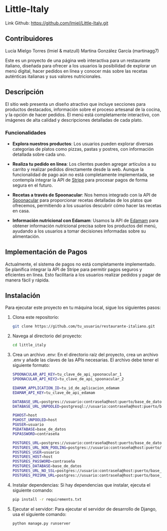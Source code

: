 # Little-Italy

Link Github: https://github.com/lmiel/Little-Italy.git

## Contribuidores

Lucía Mielgo Torres (lmiel & matzull)
Martina González García (martinagg7)

Este es un proyecto de una página web interactiva para un restaurante italiano, diseñada para ofrecer a los usuarios la posibilidad de explorar un menú digital, hacer pedidos en línea y conocer más sobre las recetas auténticas italianas y sus valores nutricionales.

## Descripción

El sitio web presenta un diseño atractivo que incluye secciones para productos destacados, información sobre el proceso artesanal de la cocina, y la opción de hacer pedidos. El menú está completamente interactivo, con imágenes de alta calidad y descripciones detalladas de cada plato.

### Funcionalidades

- **Explora nuestros productos**: Los usuarios pueden explorar diversas categorías de platos como pizzas, pastas y postres, con información detallada sobre cada uno.
  
- **Realiza tu pedido en línea**: Los clientes pueden agregar artículos a su carrito y realizar pedidos directamente desde la web. Aunque la funcionalidad de pago aún no está completamente implementada, se contempla integrar la API de [Stripe](https://stripe.com) para procesar pagos de forma segura en el futuro.

- **Recetas a través de Spoonacular**: Nos hemos integrado con la API de [Spoonacular](https://spoonacular.com/food-api) para proporcionar recetas detalladas de los platos que ofrecemos, permitiendo a los usuarios descubrir cómo hacer las recetas en casa.

- **Información nutricional con Edamam**: Usamos la API de [Edamam](https://developer.edamam.com/) para obtener información nutricional precisa sobre los productos del menú, ayudando a los usuarios a tomar decisiones informadas sobre su alimentación.

## Implementación de Pagos

Actualmente, el sistema de pagos no está completamente implementado. Se planifica integrar la API de Stripe para permitir pagos seguros y eficientes en línea. Esto facilitaría a los usuarios realizar pedidos y pagar de manera fácil y rápida.

## Instalación

Para ejecutar este proyecto en tu máquina local, sigue los siguientes pasos:

1. Clona este repositorio:
   ```bash
   git clone https://github.com/tu_usuario/restaurante-italiano.git
   
2. Navega al directorio del proyecto:
   ```bash
   cd little_italy

3. Crea un archivo .env: En el directorio raíz del proyecto, crea un archivo .env y añade las claves de las APIs necesarias. El archivo debe tener el siguiente formato:
   ```bash
   SPOONACULAR_API_KEY=tu_clave_de_api_spoonacular_1
   SPOONACULAR_API_KEY2=tu_clave_de_api_spoonacular_2

   EDAMAM_APPLICATION_ID=tu_id_de_aplicacion_edamam
   EDAMAM_API_KEY=tu_clave_de_api_edamam

   DATABASE_URL=postgres://usuario:contraseña@host:puerto/base_de_datos?sslmode=require
   DATABASE_URL_UNPOOLED=postgresql://usuario:contraseña@host:puerto/base_de_datos?sslmode=require

   PGHOST=host
   PGHOST_UNPOOLED=host
   PGUSER=usuario
   PGDATABASE=base_de_datos
   PGPASSWORD=contraseña

   POSTGRES_URL=postgres://usuario:contraseña@host:puerto/base_de_datos?sslmode=require
   POSTGRES_URL_NON_POOLING=postgres://usuario:contraseña@host:puerto/base_de_datos?sslmode=require
   POSTGRES_USER=usuario
   POSTGRES_HOST=host
   POSTGRES_PASSWORD=contraseña
   POSTGRES_DATABASE=base_de_datos
   POSTGRES_URL_NO_SSL=postgres://usuario:contraseña@host:puerto/base_de_datos
   POSTGRES_PRISMA_URL=postgres://usuario:contraseña@host:puerto/base_de_datos?pgbouncer=true&connect_timeout=15&sslmode=require

4. Instalar dependencias: Si hay dependencias que instalar, ejecuta el siguiente comando:
   ```bash
   pip install -r requirements.txt

5. Ejecutar el servidor: Para ejecutar el servidor de desarrollo de Django, usa el siguiente comando:
   ```bash
   python manage.py runserver

